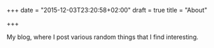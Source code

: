 +++
date = "2015-12-03T23:20:58+02:00"
draft = true
title = "About"

+++

My blog, where I post various random things that I find interesting.
